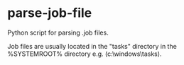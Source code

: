 # parse-job-file
Python script for parsing .job files.

Job files are usually located in the "tasks" directory in the %SYSTEMROOT% directory e.g. (c:\windows\tasks).


